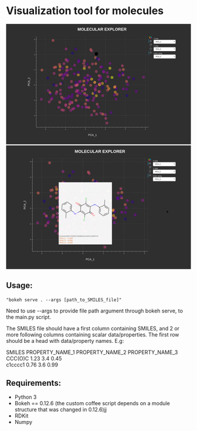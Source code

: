 Visualization tool for molecules
================================
![img](https://raw.githubusercontent.com/MarcusOlivecrona/MolExplorer/master/images/MolExplorer.png)
![img](https://raw.githubusercontent.com/MarcusOlivecrona/MolExplorer/master/images/MolExplorerHover.png)

Usage:
--------
```
"bokeh serve . --args [path_to_SMILES_file]"
```
Need to use --args to provide file path argument through bokeh serve, to the main.py script.

The SMILES file should have a first column containing SMILES, and 2 or more following columns containing scalar data/properties.
The first row should be a head with data/property names. E.g:

SMILES PROPERTY_NAME_1 PROPERTY_NAME_2 PROPERTY_NAME_3   
CCC(O)C 1.23 3.4 0.45  
c1cccc1 0.76 3.6 0.99  

Requirements:
--------------
* Python 3
* Bokeh == 0.12.6 (the custom coffee script depends on a module structure that was changed in 0.12.6)jj
* RDKit
* Numpy
